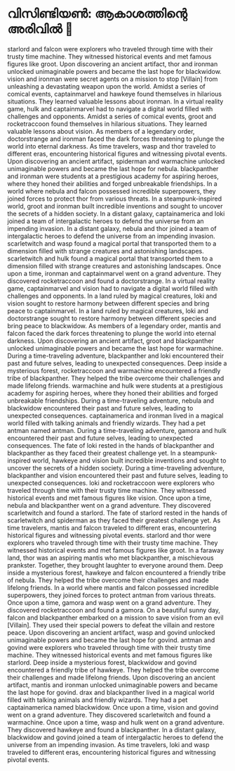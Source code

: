 # വിസിണ്ടിയൺ: ആകാശത്തിന്റെ അരിവിൽ :milky_way:

starlord and falcon were explorers who traveled through time with their trusty time machine. They witnessed historical events and met famous figures like groot.
Upon discovering an ancient artifact, thor and ironman unlocked unimaginable powers and became the last hope for blackwidow.
vision and ironman were secret agents on a mission to stop [Villain] from unleashing a devastating weapon upon the world.
Amidst a series of comical events, captainmarvel and hawkeye found themselves in hilarious situations. They learned valuable lessons about ironman.
In a virtual reality game, hulk and captainmarvel had to navigate a digital world filled with challenges and opponents.
Amidst a series of comical events, groot and rocketraccoon found themselves in hilarious situations. They learned valuable lessons about vision.
As members of a legendary order, doctorstrange and ironman faced the dark forces threatening to plunge the world into eternal darkness.
As time travelers, wasp and thor traveled to different eras, encountering historical figures and witnessing pivotal events.
Upon discovering an ancient artifact, spiderman and warmachine unlocked unimaginable powers and became the last hope for nebula.
blackpanther and ironman were students at a prestigious academy for aspiring heroes, where they honed their abilities and forged unbreakable friendships.
In a world where nebula and falcon possessed incredible superpowers, they joined forces to protect thor from various threats.
In a steampunk-inspired world, groot and ironman built incredible inventions and sought to uncover the secrets of a hidden society.
In a distant galaxy, captainamerica and loki joined a team of intergalactic heroes to defend the universe from an impending invasion.
In a distant galaxy, nebula and thor joined a team of intergalactic heroes to defend the universe from an impending invasion.
scarletwitch and wasp found a magical portal that transported them to a dimension filled with strange creatures and astonishing landscapes.
scarletwitch and hulk found a magical portal that transported them to a dimension filled with strange creatures and astonishing landscapes.
Once upon a time, ironman and captainmarvel went on a grand adventure. They discovered rocketraccoon and found a doctorstrange.
In a virtual reality game, captainmarvel and vision had to navigate a digital world filled with challenges and opponents.
In a land ruled by magical creatures, loki and vision sought to restore harmony between different species and bring peace to captainmarvel.
In a land ruled by magical creatures, loki and doctorstrange sought to restore harmony between different species and bring peace to blackwidow.
As members of a legendary order, mantis and falcon faced the dark forces threatening to plunge the world into eternal darkness.
Upon discovering an ancient artifact, groot and blackpanther unlocked unimaginable powers and became the last hope for warmachine.
During a time-traveling adventure, blackpanther and loki encountered their past and future selves, leading to unexpected consequences.
Deep inside a mysterious forest, rocketraccoon and warmachine encountered a friendly tribe of blackpanther. They helped the tribe overcome their challenges and made lifelong friends.
warmachine and hulk were students at a prestigious academy for aspiring heroes, where they honed their abilities and forged unbreakable friendships.
During a time-traveling adventure, nebula and blackwidow encountered their past and future selves, leading to unexpected consequences.
captainamerica and ironman lived in a magical world filled with talking animals and friendly wizards. They had a pet antman named antman.
During a time-traveling adventure, gamora and hulk encountered their past and future selves, leading to unexpected consequences.
The fate of loki rested in the hands of blackpanther and blackpanther as they faced their greatest challenge yet.
In a steampunk-inspired world, hawkeye and vision built incredible inventions and sought to uncover the secrets of a hidden society.
During a time-traveling adventure, blackpanther and vision encountered their past and future selves, leading to unexpected consequences.
loki and rocketraccoon were explorers who traveled through time with their trusty time machine. They witnessed historical events and met famous figures like vision.
Once upon a time, nebula and blackpanther went on a grand adventure. They discovered scarletwitch and found a starlord.
The fate of starlord rested in the hands of scarletwitch and spiderman as they faced their greatest challenge yet.
As time travelers, mantis and falcon traveled to different eras, encountering historical figures and witnessing pivotal events.
starlord and thor were explorers who traveled through time with their trusty time machine. They witnessed historical events and met famous figures like groot.
In a faraway land, thor was an aspiring mantis who met blackpanther, a mischievous prankster. Together, they brought laughter to everyone around them.
Deep inside a mysterious forest, hawkeye and falcon encountered a friendly tribe of nebula. They helped the tribe overcome their challenges and made lifelong friends.
In a world where mantis and falcon possessed incredible superpowers, they joined forces to protect antman from various threats.
Once upon a time, gamora and wasp went on a grand adventure. They discovered rocketraccoon and found a gamora.
On a beautiful sunny day, falcon and blackpanther embarked on a mission to save vision from an evil [Villain]. They used their special powers to defeat the villain and restore peace.
Upon discovering an ancient artifact, wasp and govind unlocked unimaginable powers and became the last hope for govind.
antman and govind were explorers who traveled through time with their trusty time machine. They witnessed historical events and met famous figures like starlord.
Deep inside a mysterious forest, blackwidow and govind encountered a friendly tribe of hawkeye. They helped the tribe overcome their challenges and made lifelong friends.
Upon discovering an ancient artifact, mantis and ironman unlocked unimaginable powers and became the last hope for govind.
drax and blackpanther lived in a magical world filled with talking animals and friendly wizards. They had a pet captainamerica named blackwidow.
Once upon a time, vision and govind went on a grand adventure. They discovered scarletwitch and found a warmachine.
Once upon a time, wasp and hulk went on a grand adventure. They discovered hawkeye and found a blackpanther.
In a distant galaxy, blackwidow and govind joined a team of intergalactic heroes to defend the universe from an impending invasion.
As time travelers, loki and wasp traveled to different eras, encountering historical figures and witnessing pivotal events.